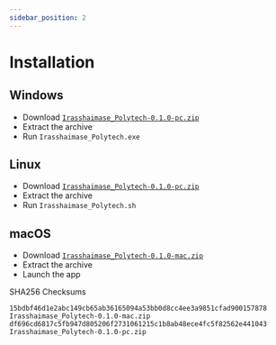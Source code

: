 ```yaml
---
sidebar_position: 2
---
```


# Installation

## Windows

-   Download [`Irasshaimase_Polytech-0.1.0-pc.zip`](https://github.com/shelepuginivan/irasshaimase-to-polytech/releases/download/v0.1.0/Irasshaimase_Polytech-0.1.0-pc.zip)
-   Extract the archive
-   Run `Irasshaimase_Polytech.exe`

## Linux

-   Download [`Irasshaimase_Polytech-0.1.0-pc.zip`](https://github.com/shelepuginivan/irasshaimase-to-polytech/releases/download/v0.1.0/Irasshaimase_Polytech-0.1.0-pc.zip)
-   Extract the archive
-   Run `Irasshaimase_Polytech.sh`

## macOS

-   Download [`Irasshaimase_Polytech-0.1.0-mac.zip`](https://github.com/shelepuginivan/irasshaimase-to-polytech/releases/download/v0.1.0/Irasshaimase_Polytech-0.1.0-mac.zip)
-   Extract the archive
-   Launch the app

SHA256 Checksums

```
15bdbf46d1e2abc149cb65ab36165094a53bb0d8cc4ee3a9851cfad900157878  Irasshaimase_Polytech-0.1.0-mac.zip
df696cd6817c5fb947d805206f2731061215c1b8ab48ece4fc5f82562e441043  Irasshaimase_Polytech-0.1.0-pc.zip
```
